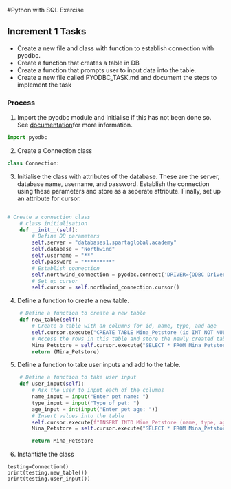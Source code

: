 #Python with SQL Exercise

## Increment 1 Tasks
* Create a new file and class with function to establish connection with pyodbc.
* Create a function that creates a table in DB
* Create a function that prompts user to input data into the table.
* Create a new file called PYODBC_TASK.md and document the steps to implement the task
### Process 
1. Import the pyodbc module and initialise if this has not been done so. See [documentation](../README.md)for more information.
```python
import pyodbc
```

2. Create a Connection class
```python
class Connection:
```

3. Initialise the class with attributes of the database. These are the server, database name, username, and password. Establish the connection using these parameters and store as a seperate attribute. Finally, set up an attribute for cursor.  
```python

# Create a connection class
    # class initialisation
    def __init__(self):
        # Define DB parameters
        self.server = "databases1.spartaglobal.academy"
        self.database = "Northwind"
        self.username = "**"
        self.password = "*********"
        # Establish connection
        self.northwind_connection = pyodbc.connect('DRIVER={ODBC Driver 17 for SQL Server};SERVER='+self.server+';DATABASE='+self.database+';UID='+self.username+';PWD='+ self.password)
        # Set up cursor
        self.cursor = self.northwind_connection.cursor()
```
4. Define a function to create a new table.
```python
    # Define a function to create a new table
    def new_table(self):
        # Create a table with an columns for id, name, type, and age
        self.cursor.execute("CREATE TABLE Mina_Petstore (id INT NOT NULL IDENTITY(1,1) PRIMARY KEY, name VARCHAR(255), type VARCHAR(255), age INT)")
        # Access the rows in this table and store the newly created table in a variable.
        Mina_Petstore = self.cursor.execute("SELECT * FROM Mina_Petstore").fetchall()
        return (Mina_Petstore)
```
5. Define a function to take user inputs and add to the table. 
```python
    # Define a function to take user input
    def user_input(self):
        # Ask the user to input each of the columns
        name_input = input("Enter pet name: ")
        type_input = input("Type of pet: ")
        age_input = int(input("Enter pet age: "))
        # Insert values into the table
        self.cursor.execute(f"INSERT INTO Mina_Petstore (name, type, age) VALUES('{name_input}', '{type_input}', {age_input})")
        Mina_Petstore = self.cursor.execute("SELECT * FROM Mina_Petstore").fetchall()

        return Mina_Petstore
```
6. Instantiate the class
```
testing=Connection()
print(testing.new_table())
print(testing.user_input())
```